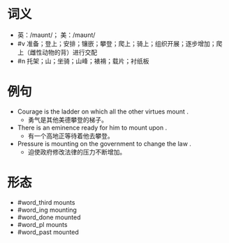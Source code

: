 # 词义
- 英：/maʊnt/； 美：/maʊnt/
- #v 准备；登上；安排；镶嵌；攀登；爬上；骑上；组织开展；逐步增加；爬上（雌性动物的背）进行交配
- #n 托架；山；坐骑；山峰；裱褙；载片；衬纸板
# 例句
- Courage is the ladder on which all the other virtues mount .
	- 勇气是其他美德攀登的梯子。
- There is an eminence ready for him to mount upon .
	- 有一个高地正等待着他去攀登。
- Pressure is mounting on the government to change the law .
	- 迫使政府修改法律的压力不断增加。
# 形态
- #word_third mounts
- #word_ing mounting
- #word_done mounted
- #word_pl mounts
- #word_past mounted
